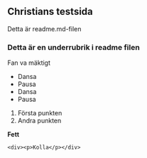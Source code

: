## Christians testsida

Detta är readme.md-filen 

### Detta är en underrubrik i readme filen

Fan va mäktigt

- Dansa
- Pausa
- Dansa
- Pausa

1. Första punkten
2. Andra punkten

**Fett**

`<div><p>Kolla</p></div>`
